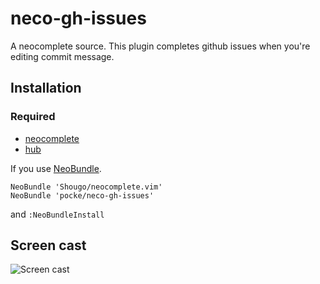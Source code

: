 neco-gh-issues
=================

A neocomplete source.
This plugin completes github issues when you're editing commit message.


Installation
--------------

### Required

- [neocomplete](https://github.com/Shougo/neocomplete.vim)
- [hub](https://github.com/github/hub)


If you use [NeoBundle](https://github.com/Shougo/neobundle.vim).

```vim
NeoBundle 'Shougo/neocomplete.vim'
NeoBundle 'pocke/neco-gh-issues'
```

and `:NeoBundleInstall`


Screen cast
-----------

![Screen cast](http://f.st-hatena.com/images/fotolife/P/Pocke/20150808/20150808194844.gif?1439030958)
